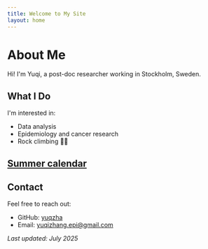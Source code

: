 ```yaml
---
title: Welcome to My Site
layout: home
---
```


# About Me

Hi! I'm Yuqi, a post-doc researcher working in Stockholm, Sweden.

## What I Do

I'm interested in:
- Data analysis
- Epidemiology and cancer research
- Rock climbing 🧗‍♀️

## [Summer calendar](research_calendar.html)

## Contact

Feel free to reach out:
- GitHub: [yuqzha](https://github.com/yuqzha)
- Email: yuqizhang.epi@gmail.com

*Last updated: July 2025*
